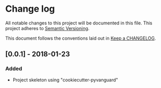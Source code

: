 # Change log
All notable changes to this project will be documented in this file.
This project adheres to [Semantic Versioning](http://semver.org/).

This document follows the conventions laid out in [Keep a CHANGELOG][keep].

## [0.0.1] - 2018-01-23
### Added
* Project skeleton using "cookiecutter-pyvanguard"


[keep]: http://keepachangelog.com/
